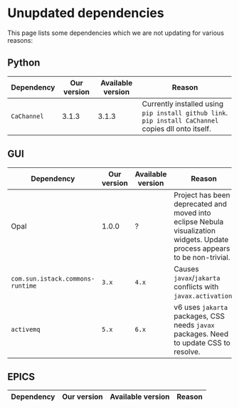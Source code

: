 # Unupdated dependencies

This page lists some dependencies which we are not updating for various reasons:

## Python

| Dependency | Our version | Available version | Reason |
| --- | --- | --- | --- |
| `CaChannel` | 3.1.3 | 3.1.3 | Currently installed using `pip install github link`. `pip install CaChannel` copies dll onto itself. |

## GUI

| Dependency | Our version | Available version | Reason |
| --- | --- | --- | --- |
| Opal | 1.0.0 | ? | Project has been deprecated and moved into eclipse Nebula visualization widgets. Update process appears to be non-trivial. |
| `com.sun.istack.commons-runtime` | `3.x` | `4.x` | Causes `javax`/`jakarta` conflicts with `javax.activation`. |
| `activemq` | `5.x` | `6.x` | v6 uses `jakarta` packages, CSS needs `javax` packages. Need to update CSS to resolve. |

## EPICS

| Dependency | Our version | Available version | Reason |
| --- | --- | --- | --- |
